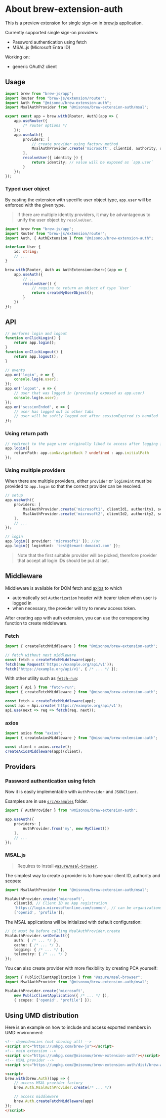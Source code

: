 # About brew-extension-auth

This is a preview extension for single sign-on in [brew.js](https://www.npmjs.com/package/brew-js) application.

Currently supported single sign-on providers:
- Password authentication using fetch
- MSAL.js (Microsoft Entra ID)

Working on:
- generic OAuth2 client

## Usage

```typescript
import brew from "brew-js/app";
import Router from "brew-js/extension/router";
import Auth from "@misonou/brew-extension-auth";
import MsalAuthProvider from "@misonou/brew-extension-auth/msal";

export const app = brew.with(Router, Auth)(app => {
    app.useRouter({
        /* router options */
    });
    app.useAuth({
        providers: [
            // create provider using factory method
            MsalAuthProvider.create('microsoft', clientId, authority, scopes)
        ],
        resolveUser({ identity }) {
            return identity; // value will be exposed as `app.user`
        }
    });
});
```

### Typed user object

By casting the extension with specific user object type, `app.user` will be enforced with the given type.

> If there are multiple identity providers, it may be advantageous to unify the user object by `resolveUser`.

```typescript
import brew from "brew-js/app";
import Router from "brew-js/extension/router";
import Auth, { AuthExtension } from "@misonou/brew-extension-auth";

interface User {
    id: string;
    // ...
}

brew.with(Router, Auth as AuthExtension<User>)(app => {
    app.useAuth({
        // ...
        resolveUser() {
            // require to return an object of type `User`
            return createMyUserObject();
        }
    })
});
```

## API

```typescript
// performs login and logout
function onClickLogin() {
    return app.login();
}
function onClickLogout() {
    return app.logout();
}

// events
app.on('login', e => {
    console.log(e.user);
});
app.on('logout', e => {
    // user that was logged in (previously exposed as app.user)
    console.log(e.user);
});
app.on('sessionEnded', e => {
    // user has logged out in other tabs
    // user will be softly logged out after sessionExpired is handled
});
```

### Using return path

```typescript
// redirect to the page user originally liked to access after logging in
app.login({
    returnPath: app.canNavigateBack ? undefined : app.initialPath
});
```

### Using multiple providers

When there are multiple providers, either `provider` or `loginHint` must be provided to `app.login` so that
the correct provider can be resolved.

```typescript
// setup
app.useAuth({
    providers: [
        MsalAuthProvider.create('microsoft1', clientId1, authority1, scopes),
        MsalAuthProvider.create('microsoft2', clientId2, authority2, scopes),
    ],
    // ...
});

// login
app.login({ provider: 'microsoft1' }); //or
app.login({ loginHint: 'test@tenant-domain1.com' });
```

> Note that the first suitable provider will be picked, therefore
  provider that accept all login IDs should be put at last.


## Middleware

Middleware is available for DOM fetch and [axios](https://axios-http.com/) to which
- automatically set `Authorization` header with bearer token when user is logged in
- when necessary, the provider will try to renew access token.

After creating app with auth extension, you can use the corresponding function
to create middleware.

### Fetch

```typescript
import { createFetchMiddleware } from "@misonou/brew-extension-auth";

// fetch without next middleware
const fetch = createFetchMiddleware(app);
fetch(new Request('https://example.org/api/v1'));
fetch('https://example.org/api/v1', { /* ... */ });
```

With other utility such as [`fetch-run`](https://npmjs.com/package/fetch-run):

```typescript
import { Api } from "fetch-run";
import { createFetchMiddleware } from "@misonou/brew-extension-auth";

const fetch = createFetchMiddleware(app);
const api = Api.create('https://example.org/api/v1');
api.use(next => req => fetch(req, next));
```

### axios

```typescript
import axios from "axios";
import { createAxiosMiddleware } from "@misonou/brew-extension-auth";

const client = axios.create();
createAxiosMiddleware(app)(client);
```

## Providers

### Password authentication using fetch

Now it is easily implementable with `AuthProvider` and `JSONClient`.

Examples are in use [`src/examples`](https://github.com/misonou/brew-extension-auth/tree/master/src/examples) folder.

```typescript
import { AuthProvider } from "@misonou/brew-extension-auth";

app.useAuth({
    providers: [
        AuthProvider.from('my', new MyClient())
    ],
    // ...
});
```

### MSAL.js

> Requires to install [`@azure/msal-browser`](https://www.npmjs.com/package/@azure/msal-browser).

The simplest way to create a provider is to have your client ID, authority and scopes:

```typescript
import MsalAuthProvider from "@misonou/brew-extension-auth/msal";

MsalAuthProvider.create('microsoft',
    clientId, // Client ID on App registration
    'https://login.microsoftonline.com/common', // can be organizations or your tenant's authority
    ['openid', 'profile']);
```

The MSAL applications will be initialized with default configuration:

```typescript
// it must be before calling MsalAuthProvider.create
MsalAuthProvider.setDefault({
    auth: { /* ... */ },
    cache: { /* ... */ },
    logging: { /* ... */ },
    telemetry: { /* ... */ }
});
```

You can also create provider with more flexibility by creating PCA yourself:

```typescript
import { PublicClientApplication } from "@azure/msal-browser";
import MsalAuthProvider from "@misonou/brew-extension-auth/msal";

MsalAuthProvider.create('microsoft',
    new PublicClientApplication({ /* ... */ }),
    { scopes: ['openid', 'profile'] });
```

## Using UMD distribution

Here is an example on how to include and access exported members in UMD environment:

```html
<!-- dependencies (not showing all) -->
<script src="https://unkpg.com/brew-js"></script>
<!-- main extension -->
<script src="https://unkpg.com/@misonou/brew-extension-auth"></script>
<!-- MSAL provider -->
<script src="https://unpkg.com/@misonou/brew-extension-auth/dist/brew-auth-msal.min.js"></script>

<script>
brew.with(brew.Auth)(app => {
    // access MSAL provider factory
    brew.Auth.MsalAuthProvider.create(/* ... */)

    // access middleware
    brew.Auth.createFetchMiddleware(app)
});
</script>
```
